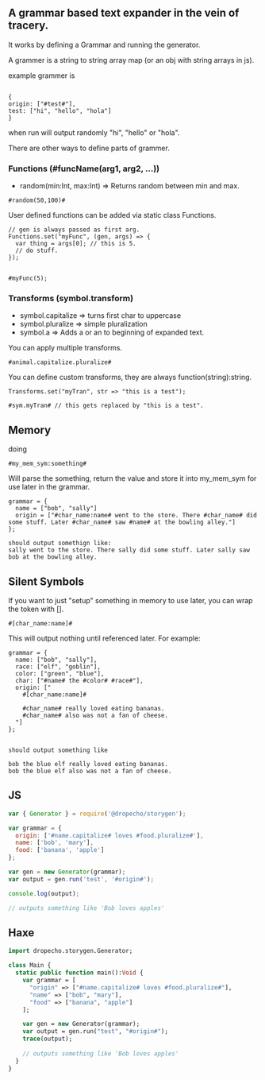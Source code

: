 ## A grammar based text expander in the vein of tracery.

It works by defining a Grammar and running the generator.

A grammer is a string to string array map (or an obj with string arrays in js).

example grammer is
```

{
origin: ["#test#"],
test: ["hi", "hello", "hola"]
}

```

when run will output randomly "hi", "hello" or "hola".

There are other ways to define parts of grammer.

### Functions (#funcName(arg1, arg2, ...))
- random(min:Int, max:Int) => Returns random between min and max.

```
#random(50,100)#
```

User defined functions can be added via static class Functions.

```
// gen is always passed as first arg.
Functions.set("myFunc", (gen, args) => {
  var thing = args[0]; // this is 5.
  // do stuff.
});


#myFunc(5);
```


### Transforms (symbol.transform)

- symbol.capitalize => turns first char to uppercase
- symbol.pluralize => simple pluralization 
- symbol.a => Adds a or an to beginning of expanded text. 


You can apply multiple transforms.

```
#animal.capitalize.pluralize#
```

You can define custom transforms, they are always function(string):string.

```
Transforms.set("myTran", str => "this is a test");

#sym.myTran# // this gets replaced by "this is a test".
```

## Memory

doing 
```
#my_mem_sym:something#
```

Will parse the something, return the value and store it into my_mem_sym for use later in the grammar.

```
grammar = {
  name = ["bob", "sally"]
  origin = ["#char_name:name# went to the store. There #char_name# did some stuff. Later #char_name# saw #name# at the bowling alley."]
};

should output somethign like:
sally went to the store. There sally did some stuff. Later sally saw bob at the bowling alley. 

```

## Silent Symbols

If you want to just "setup" something in memory to use later, you can wrap
the token with [].

```
#[char_name:name]#
```

This will output nothing until referenced later. For example:

```
grammar = {
  name: ["bob", "sally"],
  race: ["elf", "goblin"],
  color: ["green", "blue"],
  char: ["#name# the #color# #race#"],
  origin: ["
    #[char_name:name]#

    #char_name# really loved eating bananas.
    #char_name# also was not a fan of cheese.
  "]
};


should output something like 

bob the blue elf really loved eating bananas.
bob the blue elf also was not a fan of cheese.

```



## JS

```js
var { Generator } = require('@dropecho/storygen');

var grammar = {
  origin: ['#name.capitalize# loves #food.pluralize#'],
  name: ['bob', 'mary'],
  food: ['banana', 'apple']
};

var gen = new Generator(grammar);
var output = gen.run('test', '#origin#');

console.log(output);

// outputs something like 'Bob loves apples'

```


## Haxe

```haxe
import dropecho.storygen.Generator;

class Main {
  static public function main():Void {
    var grammar = [
      "origin" => ["#name.capitalize# loves #food.pluralize#"],
      "name" => ["bob", "mary"],
      "food" => ["banana", "apple"]
    ];

    var gen = new Generator(grammar);
    var output = gen.run("test", "#origin#");
    trace(output);
    
    // outputs something like 'Bob loves apples'
  }
}

```
